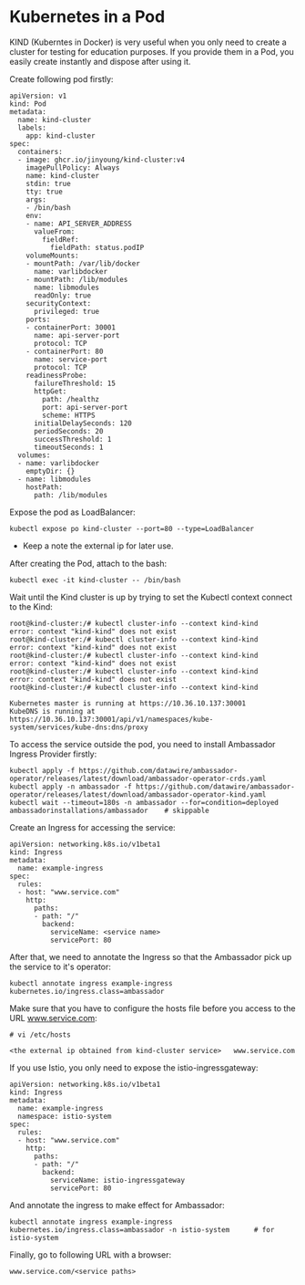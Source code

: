 # Kubernetes in a Pod

KIND (Kuberntes in Docker) is very useful when you only need to create a cluster for testing for education purposes. If you provide them in a Pod, you easily create instantly and dispose after using it.

Create following pod firstly:
```
apiVersion: v1
kind: Pod
metadata:
  name: kind-cluster
  labels:
    app: kind-cluster
spec:
  containers:
  - image: ghcr.io/jinyoung/kind-cluster:v4
    imagePullPolicy: Always
    name: kind-cluster
    stdin: true
    tty: true
    args:
    - /bin/bash
    env:
    - name: API_SERVER_ADDRESS
      valueFrom:
        fieldRef:
          fieldPath: status.podIP
    volumeMounts:
    - mountPath: /var/lib/docker
      name: varlibdocker
    - mountPath: /lib/modules
      name: libmodules
      readOnly: true
    securityContext:
      privileged: true
    ports:
    - containerPort: 30001
      name: api-server-port
      protocol: TCP
    - containerPort: 80
      name: service-port
      protocol: TCP
    readinessProbe:
      failureThreshold: 15
      httpGet:
        path: /healthz
        port: api-server-port
        scheme: HTTPS
      initialDelaySeconds: 120
      periodSeconds: 20
      successThreshold: 1
      timeoutSeconds: 1
  volumes:
  - name: varlibdocker
    emptyDir: {}
  - name: libmodules
    hostPath:
      path: /lib/modules
```

Expose the pod as LoadBalancer:
```
kubectl expose po kind-cluster --port=80 --type=LoadBalancer
```
* Keep a note the external ip for later use.

After creating the Pod, attach to the bash:
```
kubectl exec -it kind-cluster -- /bin/bash
```

Wait until the Kind cluster is up by trying to set the Kubectl context connect to the Kind:
```
root@kind-cluster:/# kubectl cluster-info --context kind-kind
error: context "kind-kind" does not exist
root@kind-cluster:/# kubectl cluster-info --context kind-kind
error: context "kind-kind" does not exist
root@kind-cluster:/# kubectl cluster-info --context kind-kind
error: context "kind-kind" does not exist
root@kind-cluster:/# kubectl cluster-info --context kind-kind
error: context "kind-kind" does not exist
root@kind-cluster:/# kubectl cluster-info --context kind-kind

Kubernetes master is running at https://10.36.10.137:30001
KubeDNS is running at https://10.36.10.137:30001/api/v1/namespaces/kube-system/services/kube-dns:dns/proxy

```

To access the service outside the pod, you need to install Ambassador Ingress Provider firstly:
```
kubectl apply -f https://github.com/datawire/ambassador-operator/releases/latest/download/ambassador-operator-crds.yaml
kubectl apply -n ambassador -f https://github.com/datawire/ambassador-operator/releases/latest/download/ambassador-operator-kind.yaml
kubectl wait --timeout=180s -n ambassador --for=condition=deployed ambassadorinstallations/ambassador    # skippable
```

Create an Ingress for accessing the service:
```
apiVersion: networking.k8s.io/v1beta1
kind: Ingress
metadata:
  name: example-ingress
spec:
  rules:
  - host: "www.service.com"
    http:
      paths:
      - path: "/"
        backend:
          serviceName: <service name>
          servicePort: 80
```

After that, we need to annotate the Ingress so that the Ambassador pick up the service to it's operator:

```
kubectl annotate ingress example-ingress kubernetes.io/ingress.class=ambassador
```

Make sure that you have to configure the hosts file before you access to the URL www.service.com:


```
# vi /etc/hosts

<the external ip obtained from kind-cluster service>   www.service.com   
```


If you use Istio, you only need to expose the istio-ingressgateway:
```
apiVersion: networking.k8s.io/v1beta1
kind: Ingress
metadata:
  name: example-ingress
  namespace: istio-system
spec:
  rules:
  - host: "www.service.com"
    http:
      paths:
      - path: "/"
        backend:
          serviceName: istio-ingressgateway
          servicePort: 80
```

And annotate the ingress to make effect for Ambassador:
```
kubectl annotate ingress example-ingress kubernetes.io/ingress.class=ambassador -n istio-system      # for istio-system
```

Finally, go to following URL with a browser:

```
www.service.com/<service paths>
```
